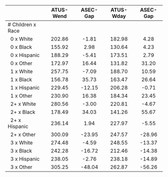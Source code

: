 
|                      |    ATUS-Wend |     ASEC-Gap |    ATUS-Wday |     ASEC-Gap |
| -------------------- | :----------: | :----------: | :----------: | :----------: |
| # Children x Race    |              |              |              |              |
| &nbsp;&nbsp;0 x White |       202.86 |        -1.81 |       182.98 |         4.28 |
| &nbsp;&nbsp;0 x Black |       155.92 |         2.98 |       130.64 |         4.23 |
| &nbsp;&nbsp;0 x Hispanic |       188.29 |        -5.41 |       173.51 |         2.79 |
| &nbsp;&nbsp;0 x Other |       172.97 |        16.44 |       131.82 |        31.20 |
| &nbsp;&nbsp;1 x White |       257.75 |        -7.09 |       188.70 |        10.59 |
| &nbsp;&nbsp;1 x Black |       156.78 |        35.73 |       163.47 |        26.64 |
| &nbsp;&nbsp;1 x Hispanic |       229.45 |       -12.15 |       206.28 |        -0.71 |
| &nbsp;&nbsp;1 x Other |       230.90 |        16.38 |       184.34 |        23.45 |
| &nbsp;&nbsp;2+ x White |       280.56 |        -3.00 |       220.81 |        -4.67 |
| &nbsp;&nbsp;2+ x Black |       178.49 |        34.03 |       141.26 |        55.67 |
| &nbsp;&nbsp;2+ x Hispanic |       236.14 |         1.94 |       227.97 |        -5.55 |
| &nbsp;&nbsp;2+ x Other |       300.09 |       -23.95 |       247.57 |       -28.96 |
| &nbsp;&nbsp;3 x White |       274.48 |        -4.59 |       248.55 |       -13.37 |
| &nbsp;&nbsp;3 x Black |       242.28 |       -16.72 |       212.46 |       -14.38 |
| &nbsp;&nbsp;3 x Hispanic |       238.05 |        -2.76 |       238.18 |       -14.89 |
| &nbsp;&nbsp;3 x Other |       305.25 |       -48.04 |       262.87 |       -56.26 |

